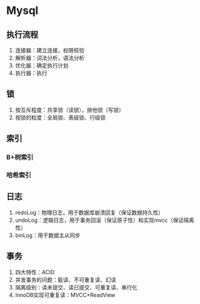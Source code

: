 # Mysql
## 执行流程
1. 连接器：建立连接，权限校验
2. 解析器：词法分析，语法分析
3. 优化器：确定执行计划
4. 执行器：执行

## 锁
1. 按互斥程度：共享锁（读锁），排他锁（写锁）
2. 按锁的粒度：全局锁、表级锁、行级锁

## 索引

### B+树索引

### 哈希索引

## 日志
1. redoLog：物理日志，用于数据库崩溃回复（保证数据持久性）
2. undoLog：逻辑日志，用于事务回滚（保证原子性）和实现mvcc（保证隔离性）
3. binLog：用于数据主从同步

## 事务
1. 四大特性：ACID
2. 并发事务的问题：脏读、不可重复读、幻读
3. 隔离级别：读未提交、读已提交、可重复读、串行化
4. InnoDB实现可重复读：MVCC+ReadView